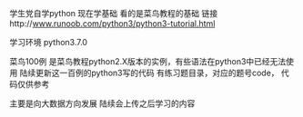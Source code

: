 学生党自学python
现在学基础
看的是菜鸟教程的基础
    链接http://www.runoob.com/python3/python3-tutorial.html

学习环境
    python3.7.0

菜鸟100例
    是菜鸟教程python2.X版本的实例，有些语法在python3中已经无法使用
    陆续更新这一百例的python3写的代码
    有练习题目录，对应的题号code，
    代码仅供参考
    
    
主要是向大数据方向发展
陆续会上传之后学习的内容